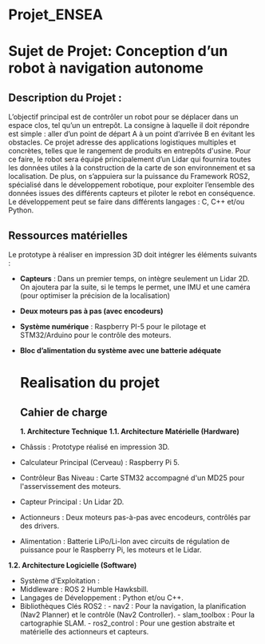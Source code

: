 # Projet_ENSEA
# Sujet de Projet: Conception d’un robot à navigation autonome

## Description du Projet :
L’objectif principal est de contrôler un robot pour se déplacer dans un espace clos, tel qu’un un entrepôt. La consigne à laquelle il doit répondre est simple : aller d’un point de départ A à un point d’arrivée B en évitant les obstacles. 
Ce projet adresse des applications logistiques multiples et concrètes, telles que le rangement de produits en entrepôts d'usine.
 Pour ce faire, le robot sera équipé principalement d’un Lidar qui fournira toutes les données utiles à la construction de la carte de son environnement et sa localisation. De plus, on s’appuiera sur la puissance du Framework ROS2, spécialisé dans le développement robotique, pour exploiter l’ensemble des données issues des différents capteurs et piloter le rebot en conséquence. Le développement peut se faire dans différents langages : C, C++ et/ou Python.

## Ressources matérielles 
Le prototype à réaliser en impression 3D doit intégrer les éléments suivants :
- **Capteurs** : Dans un premier temps, on intègre seulement un Lidar 2D. On ajoutera par la suite, si le temps le permet, une IMU et une caméra (pour optimiser la précision de la localisation)
- **Deux moteurs pas à pas (avec encodeurs)**
- **Système numérique** : Raspberry PI-5 pour le pilotage et STM32/Arduino pour le contrôle des moteurs.
- **Bloc d’alimentation du système avec une batterie adéquate**

  # Realisation du projet

  ## Cahier de charge
  **1. Architecture Technique**
**1.1. Architecture Matérielle (Hardware)**

- Châssis : Prototype réalisé en impression 3D.
- Calculateur Principal (Cerveau) : Raspberry Pi 5.
- Contrôleur Bas Niveau : Carte STM32 accompagné d'un MD25 pour l'asservissement des moteurs.
- Capteur Principal : Un Lidar 2D.
- Actionneurs : Deux moteurs pas-à-pas avec encodeurs, contrôlés par des drivers.
- Alimentation : Batterie LiPo/Li-Ion avec circuits de régulation de puissance pour le Raspberry Pi, les moteurs et le Lidar.

**1.2. Architecture Logicielle (Software)**

- Système d'Exploitation :
- Middleware : ROS 2 Humble Hawksbill.
- Langages de Développement : Python et/ou C++.
- Bibliothèques Clés ROS2 :
          - nav2 : Pour la navigation, la planification (Nav2 Planner) et le contrôle (Nav2 Controller).
          - slam_toolbox : Pour la cartographie SLAM.
          - ros2_control : Pour une gestion abstraite et matérielle des actionneurs et capteurs.
